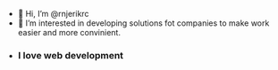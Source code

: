 - 👋 Hi, I’m @rnjerikrc
- 👀 I’m interested in developing solutions fot companies to make work easier and more convinient.
- ### I love web development
